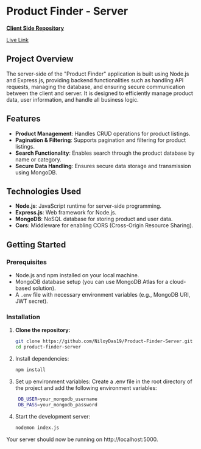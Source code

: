 # Product Finder - Server

**[Client Side Repository](https://github.com/NiloyDas19/Product-Finder-Client)**

[Live Link](https://find-product.netlify.app) 

## Project Overview

The server-side of the "Product Finder" application is built using Node.js and Express.js, providing backend functionalities such as handling API requests, managing the database, and ensuring secure communication between the client and server. It is designed to efficiently manage product data, user information, and handle all business logic.

## Features

- **Product Management**: Handles CRUD operations for product listings.
- **Pagination & Filtering**: Supports pagination and filtering for product listings.
- **Search Functionality**: Enables search through the product database by name or category.
- **Secure Data Handling**: Ensures secure data storage and transmission using MongoDB.

## Technologies Used

- **Node.js**: JavaScript runtime for server-side programming.
- **Express.js**: Web framework for Node.js.
- **MongoDB**: NoSQL database for storing product and user data.
- **Cors**: Middleware for enabling CORS (Cross-Origin Resource Sharing).

## Getting Started

### Prerequisites

- Node.js and npm installed on your local machine.
- MongoDB database setup (you can use MongoDB Atlas for a cloud-based solution).
- A `.env` file with necessary environment variables (e.g., MongoDB URI, JWT secret).

### Installation

1. **Clone the repository:**
   ```bash
   git clone https://github.com/NiloyDas19/Product-Finder-Server.git
   cd product-finder-server

2. Install dependencies:
   ```bash
   npm install

3. Set up environment variables: Create a .env file in the root directory of the project and add the following environment variables:
   ```bash
    DB_USER=your_mongodb_username
    DB_PASS=your_mongodb_password

4. Start the development server:
   ```bash
   nodemon index.js

Your server should now be running on http://localhost:5000. 